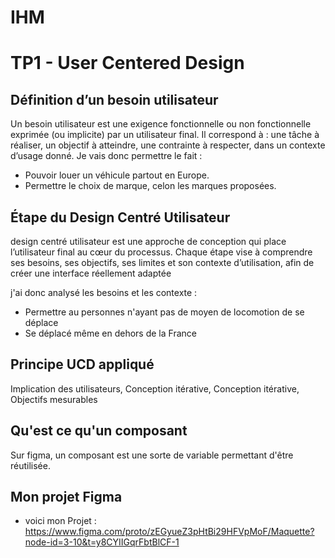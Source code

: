 # IHM

# TP1 - User Centered Design

## Définition d’un besoin utilisateur
Un besoin utilisateur est une exigence fonctionnelle ou non fonctionnelle exprimée (ou implicite) par un utilisateur final. Il correspond à : une tâche à réaliser, un objectif à atteindre, une contrainte à respecter, dans un contexte d’usage donné.
Je vais donc permettre le fait :
- Pouvoir louer un véhicule partout en Europe.
- Permettre le choix de marque, celon les marques proposées.

## Étape du Design Centré Utilisateur
design centré utilisateur est une approche de conception qui place l’utilisateur final au cœur du processus. Chaque étape vise à comprendre ses besoins, ses objectifs, ses limites et son contexte d’utilisation, afin de créer une interface réellement adaptée

j'ai donc analysé les besoins et les contexte :
- Permettre au personnes n'ayant pas de moyen de locomotion de se déplace 
- Se déplacé même en dehors de la France

## Principe UCD appliqué
Implication des utilisateurs, Conception itérative, Conception itérative, Objectifs mesurables

## Qu'est ce qu'un composant
Sur figma, un composant est une sorte de variable permettant d'être réutilisée.

## Mon projet Figma
- voici mon Projet : https://www.figma.com/proto/zEGyueZ3pHtBi29HFVpMoF/Maquette?node-id=3-10&t=y8CYIIGqrFbtBlCF-1